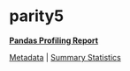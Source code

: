 # parity5

[**Pandas Profiling Report**](https://epistasislab.github.io/pmlb/profile/parity5.html)

[Metadata](metadata.yaml) | [Summary Statistics](summary_stats.tsv)

